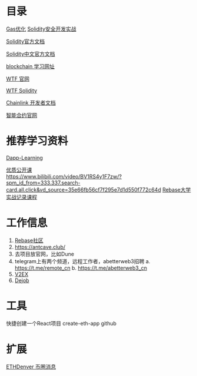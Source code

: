 # 目录

[Gas优化](./GasOptimize/)
[Solidity安全开发实战](./security/)

[Solidity官方文档](https://docs.soliditylang.org/)

[Solidity中文官方文档](https://learnblockchain.cn/docs/solidity/0.8.17/introduction-to-smart-contracts.html)

[blockchain 学习网址](https://learnblockchain.cn/)

[WTF 官网](https://www.wtf.academy/)

[WTF Solidity](https://github.com/AmazingAng/WTF-Solidity)

[Chainlink 开发者文档](https://docs.chain.link/)

[智能合约官网](https://ethereum.org/zh/developers/docs/smart-contracts/upgrading/#tutorials)

# 推荐学习资料

[Dapp-Learning](https://github.com/Dapp-Learning-DAO/Dapp-Learning/)    

[优质公开课](https://learnblockchain.cn/course/16)  
https://www.bilibili.com/video/BV1RS4y1F7zw/?spm_id_from=333.337.search-card.all.click&vd_source=35e66fb56cf7f295e7d1d550f772c64d
[Rebase大学](https://space.bilibili.com/382886213)
[实战记录课程](https://www.bilibili.com/video/BV12h4y1o7kk/?spm_id_from=333.337.search-card.all.click&vd_source=35e66fb56cf7f295e7d1d550f772c64d)


# 工作信息

1. [Rebase社区](https://github.com/rebase-network/who-is-hiring)
2. https://antcave.club/
3. 去项目放官网，比如Dune
4. telegram上有两个频道，远程工作者，abetterweb3招聘
  a. https://t.me/remote_cn 
  b. https://t.me/abetterweb3_cn
5. [V2EX](https://www.v2ex.com/)
6. [Dejob](https://www.dejob.top/job)


# 工具

快捷创建一个React项目 create-eth-app github

# 扩展

[ETHDenver 币圈消息](https://ethereumdenver.medium.com/)

